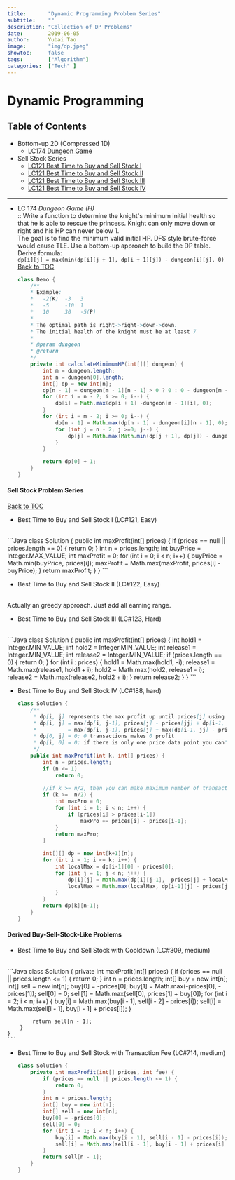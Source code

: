 ```yaml
---
title:       "Dynamic Programming Problem Series"
subtitle:    ""
description: "Collection of DP Problems"
date:        2019-06-05
author:      Yubai Tao
image:       "img/dp.jpeg"
showtoc:     false
tags:        ["Algorithm"]
categories:  ["Tech" ]
---
```

# Dynamic Programming

## Table of Contents <a name="toc"></a>
* Bottom-up 2D (Compressed 1D)
  * [LC174 Dungeon Game](#174)
* Sell Stock Series
  * [LC121 Best Time to Buy and Sell Stock I](#121)
  * [LC121 Best Time to Buy and Sell Stock II](#122)
  * [LC121 Best Time to Buy and Sell Stock III](#123)
  * [LC121 Best Time to Buy and Sell Stock IV](#188)
  
  
---
* LC 174 *Dungeon Game (H)* <a name="174"></a>
<br> :: Write a function to determine the knight's minimum initial health 
so that he is able to rescue the princess. 
Knight can only move down or right and his HP can never below 1.
<br> The goal is to find the minimum valid initial HP.
DFS style brute-force would cause TLE. 
Use a bottom-up approach to build the DP table.
<br> Derive formula: 
<br> `dp[i][j] = max(min(dp[i][j + 1], dp[i + 1][j]) - dungeon[i][j], 0)`
<br> [Back to TOC](#toc)  
    ```java
    class Demo {
        /**
        * Example:
        *   -2(K)  -3   3
        *   -5     -10  1
        *   10     30   -5(P)
        *   
        * The optimal path is right->right->down->down.
        * The initial health of the knight must be at least 7
        * 
        * @param dungeon
        * @return 
        */
        private int calculateMinimumHP(int[][] dungeon) {
            int m = dungeon.length;
            int n = dungeon[0].length;
            int[] dp = new int[n];
            dp[n - 1] = dungeon[m - 1][n - 1] > 0 ? 0 : 0 - dungeon[m - 1][n - 1];
            for (int i = n - 2; i >= 0; i--) {
                dp[i] = Math.max(dp[i + 1] -dungeon[m - 1][i], 0);
            }
            for (int i = m - 2; i >= 0; i--) {
                dp[n - 1] = Math.max(dp[n - 1] - dungeon[i][n - 1], 0);
                for (int j = n - 2; j >=0; j--) {
                    dp[j] = Math.max(Math.min(dp[j + 1], dp[j]) - dungeon[i][j], 0);
                }
            }
    
            return dp[0] + 1;
        }
    }
    ```




#### Sell Stock Problem Series
[Back to TOC](#toc)
* Best Time to Buy and Sell Stock I (LC#121, Easy) <a name="121"></a>
<br>
    ```Java
    class Solution {
        public int maxProfit(int[] prices) {
            if (prices == null || prices.length == 0) {
                return 0;
            }
            int n = prices.length;
            int buyPrice = Integer.MAX_VALUE;
            int maxProfit = 0;
            for (int i = 0; i < n; i++) {
                buyPrice = Math.min(buyPrice, prices[i]);
                maxProfit = Math.max(maxProfit, prices[i] - buyPrice);
            }
            return maxProfit;
        }
    }
    ```

* Best Time to Buy and Sell Stock II (LC#122, Easy)<a name="122"></a>
<br>
Actually an greedy approach. Just add all earning range.

* Best Time to Buy and Sell Stock III (LC#123, Hard) <a name="123"></a>
<br>
    ```Java
    class Solution {
        public int maxProfit(int[] prices) {
            int hold1 = Integer.MIN_VALUE;
            int hold2 = Integer.MIN_VALUE;
            int release1 = Integer.MIN_VALUE;
            int release2 = Integer.MIN_VALUE;
            if (prices.length == 0) {
                return 0;
            }
            for (int i : prices) {
                hold1 = Math.max(hold1, -i);
                release1 = Math.max(release1, hold1 + i);
                hold2 = Math.max(hold2, release1 - i);
                release2 = Math.max(release2, hold2 + i);
            }
            return release2;
        }
    }
    ```

* Best Time to Buy and Sell Stock IV (LC#188, hard) <a name="188"></a>
    ```Java
    class Solution {
        /**
         * dp[i, j] represents the max profit up until prices[j] using at most i transactions. 
         * dp[i, j] = max(dp[i, j-1], prices[j] - prices[jj] + dp[i-1, jj]) { jj in range of [0, j-1] }
         *          = max(dp[i, j-1], prices[j] + max(dp[i-1, jj] - prices[jj]))
         * dp[0, j] = 0; 0 transactions makes 0 profit
         * dp[i, 0] = 0; if there is only one price data point you can't make any transaction.
         */
        public int maxProfit(int k, int[] prices) {
            int n = prices.length;
            if (n <= 1)
                return 0;
            
            //if k >= n/2, then you can make maximum number of transactions. (for speed up)
            if (k >=  n/2) {
                int maxPro = 0;
                for (int i = 1; i < n; i++) {
                    if (prices[i] > prices[i-1])
                        maxPro += prices[i] - prices[i-1];
                }
                return maxPro;
            }
            
            int[][] dp = new int[k+1][n];
            for (int i = 1; i <= k; i++) {
                int localMax = dp[i-1][0] - prices[0];
                for (int j = 1; j < n; j++) {
                    dp[i][j] = Math.max(dp[i][j-1],  prices[j] + localMax);
                    localMax = Math.max(localMax, dp[i-1][j] - prices[j]);
                }
            }
            return dp[k][n-1];
        }
    }
    ```

#### Derived Buy-Sell-Stock-Like Problems

* Best Time to Buy and Sell Stock with Cooldown (LC#309, medium)
<br>
    ```Java
    class Solution {
        private int maxProfit(int[] prices) {
            if (prices == null || prices.length <= 1) {
                return 0;
            }
            int n = prices.length;
            int[] buy = new int[n];
            int[] sell = new int[n];
            buy[0] = -prices[0];
            buy[1] = Math.max(-prices[0], -prices[1]);
            sell[0] = 0;
            sell[1] = Math.max(sell[0], prices[1] + buy[0]);
            for (int i = 2; i < n; i++) {
                buy[i] = Math.max(buy[i - 1], sell[i - 2] - prices[i]);
                sell[i] = Math.max(sell[i - 1], buy[i - 1] + prices[i]);
            }
    
            return sell[n - 1];
        }
    }
    ```

* Best Time to Buy and Sell Stock with Transaction Fee (LC#714, medium)
    ```Java
    class Solution {
        private int maxProfit(int[] prices, int fee) {
            if (prices == null || prices.length <= 1) {
                return 0;
            }
            int n = prices.length;
            int[] buy = new int[n];
            int[] sell = new int[n];
            buy[0] = -prices[0];
            sell[0] = 0;
            for (int i = 1; i < n; i++) {
                buy[i] = Math.max(buy[i - 1], sell[i - 1] - prices[i]);
                sell[i] = Math.max(sell[i - 1], buy[i - 1] + prices[i] - fee);
            }
            return sell[n - 1];
        }
    }
    ```


